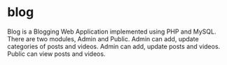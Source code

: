 # blog
Blog is a Blogging Web Application implemented using PHP and MySQL. There are two modules, Admin and Public. Admin can add, update categories of posts and videos. Admin can add, update posts and videos. Public can view posts and videos.

